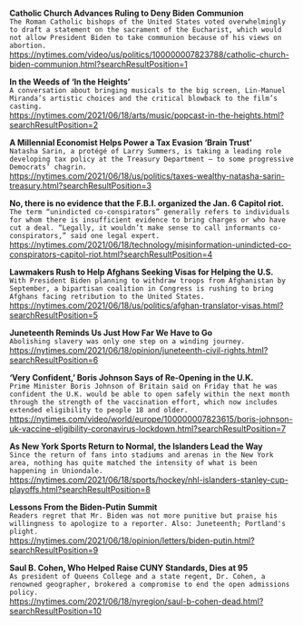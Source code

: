 **Catholic Church Advances Ruling to Deny Biden Communion**\
`The Roman Catholic bishops of the United States voted overwhelmingly to draft a statement on the sacrament of the Eucharist, which would not allow President Biden to take communion because of his views on abortion.`\
https://nytimes.com/video/us/politics/100000007823788/catholic-church-biden-communion.html?searchResultPosition=1

**In the Weeds of ‘In the Heights’**\
`A conversation about bringing musicals to the big screen, Lin-Manuel Miranda’s artistic choices and the critical blowback to the film’s casting.`\
https://nytimes.com/2021/06/18/arts/music/popcast-in-the-heights.html?searchResultPosition=2

**A Millennial Economist Helps Power a Tax Evasion ‘Brain Trust’**\
`Natasha Sarin, a protégé of Larry Summers, is taking a leading role developing tax policy at the Treasury Department — to some progressive Democrats’ chagrin.`\
https://nytimes.com/2021/06/18/us/politics/taxes-wealthy-natasha-sarin-treasury.html?searchResultPosition=3

**No, there is no evidence that the F.B.I. organized the Jan. 6 Capitol riot.**\
`The term “unindicted co-conspirators” generally refers to individuals for whom there is insufficient evidence to bring charges or who have cut a deal. “Legally, it wouldn’t make sense to call informants co-conspirators,” said one legal expert.`\
https://nytimes.com/2021/06/18/technology/misinformation-unindicted-co-conspirators-capitol-riot.html?searchResultPosition=4

**Lawmakers Rush to Help Afghans Seeking Visas for Helping the U.S.**\
`With President Biden planning to withdraw troops from Afghanistan by September, a bipartisan coalition in Congress is rushing to bring Afghans facing retribution to the United States.`\
https://nytimes.com/2021/06/18/us/politics/afghan-translator-visas.html?searchResultPosition=5

**Juneteenth Reminds Us Just How Far We Have to Go**\
`Abolishing slavery was only one step on a winding journey.`\
https://nytimes.com/2021/06/18/opinion/juneteenth-civil-rights.html?searchResultPosition=6

**‘Very Confident,’ Boris Johnson Says of Re-Opening in the U.K.**\
`Prime Minister Boris Johnson of Britain said on Friday that he was confident the U.K. would be able to open safely within the next month through the strength of the vaccination effort, which now includes extended eligibility to people 18 and older.`\
https://nytimes.com/video/world/europe/100000007823615/boris-johnson-uk-vaccine-eligibility-coronavirus-lockdown.html?searchResultPosition=7

**As New York Sports Return to Normal, the Islanders Lead the Way**\
`Since the return of fans into stadiums and arenas in the New York area, nothing has quite matched the intensity of what is been happening in Uniondale.`\
https://nytimes.com/2021/06/18/sports/hockey/nhl-islanders-stanley-cup-playoffs.html?searchResultPosition=8

**Lessons From the Biden-Putin Summit**\
`Readers regret that Mr. Biden was not more punitive but praise his willingness to apologize to a reporter. Also: Juneteenth; Portland's plight.`\
https://nytimes.com/2021/06/18/opinion/letters/biden-putin.html?searchResultPosition=9

**Saul B. Cohen, Who Helped Raise CUNY Standards, Dies at 95**\
`As president of Queens College and a state regent, Dr. Cohen, a renowned geographer, brokered a compromise to end the open admissions policy.`\
https://nytimes.com/2021/06/18/nyregion/saul-b-cohen-dead.html?searchResultPosition=10

